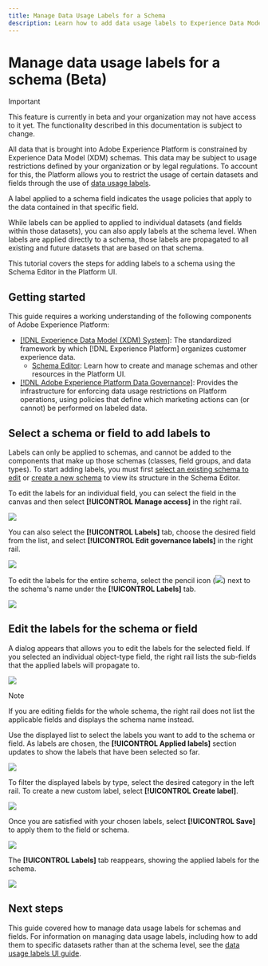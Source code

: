 ```yaml
---
title: Manage Data Usage Labels for a Schema
description: Learn how to add data usage labels to Experience Data Model (XDM) schema fields in the Adobe Experience Platform UI.
---
```

# Manage data usage labels for a schema (Beta)

>[!IMPORTANT]
>
>This feature is currently in beta and your organization may not have access to it yet. The functionality described in this documentation is subject to change.

All data that is brought into Adobe Experience Platform is constrained by Experience Data Model (XDM) schemas. This data may be subject to usage restrictions defined by your organization or by legal regulations. To account for this, the Platform allows you to restrict the usage of certain datasets and fields through the use of [data usage labels](../../data-governance/labels/overview.md).

A label applied to a schema field indicates the usage policies that apply to the data contained in that specific field. 

While labels can be applied to applied to individual datasets (and fields within those datasets), you can also apply labels at the schema level. When labels are applied directly to a schema, those labels are propagated to all existing and future datasets that are based on that schema.

This tutorial covers the steps for adding labels to a schema using the Schema Editor in the Platform UI.

## Getting started

This guide requires a working understanding of the following components of Adobe Experience Platform:

* [[!DNL Experience Data Model (XDM) System]](../home.md): The standardized framework by which [!DNL Experience Platform] organizes customer experience data.
  * [Schema Editor](../ui/overview.md): Learn how to create and manage schemas and other resources in the Platform UI.
* [[!DNL Adobe Experience Platform Data Governance]](../../data-governance/home.md): Provides the infrastructure for enforcing data usage restrictions on Platform operations, using policies that define which marketing actions can (or cannot) be performed on labeled data.

## Select a schema or field to add labels to

Labels can only be applied to schemas, and cannot be added to the components that make up those schemas (classes, field groups, and data types). To start adding labels, you must first [select an existing schema to edit](../ui/resources/schemas.md#edit) or [create a new schema](../ui/resources/schemas.md#create) to view its structure in the Schema Editor.

To edit the labels for an individual field, you can select the field in the canvas and then select **[!UICONTROL Manage access]** in the right rail.

![](../images/tutorials/labels/manage-access.png)

You can also select the **[!UICONTROL Labels]** tab, choose the desired field from the list, and select **[!UICONTROL Edit governance labels]** in the right rail.

![](../images/tutorials/labels/select-field-on-labels-tab.png)

To edit the labels for the entire schema, select the pencil icon (![](../images/tutorials/labels/pencil-icon.png)) next to the schema's name under the **[!UICONTROL Labels]** tab.

![](../images/tutorials/labels/select-schema-on-labels-tab.png)

## Edit the labels for the schema or field

A dialog appears that allows you to edit the labels for the selected field. If you selected an individual object-type field, the right rail lists the sub-fields that the applied labels will propagate to.

![](../images/tutorials/labels/edit-labels.png)

>[!NOTE]
>
>If you are editing fields for the whole schema, the right rail does not list the applicable fields and displays the schema name instead.

Use the displayed list to select the labels you want to add to the schema or field. As labels are chosen, the **[!UICONTROL Applied labels]** section updates to show the labels that have been selected so far.

![](../images/tutorials/labels/applied-labels.png)

To filter the displayed labels by type, select the desired category in the left rail. To create a new custom label, select **[!UICONTROL Create label]**.

![](../images/tutorials/labels/filter-and-create-custom.png)

Once you are satisfied with your chosen labels, select **[!UICONTROL Save]** to apply them to the field or schema.

![](../images/tutorials/labels/save-labels.png)

The **[!UICONTROL Labels]** tab reappears, showing the applied labels for the schema.

![](../images/tutorials/labels/field-labels-added.png)

## Next steps

This guide covered how to manage data usage labels for schemas and fields. For information on managing data usage labels, including how to add them to specific datasets rather than at the schema level, see the [data usage labels UI guide](../../data-governance/labels/user-guide.md).
